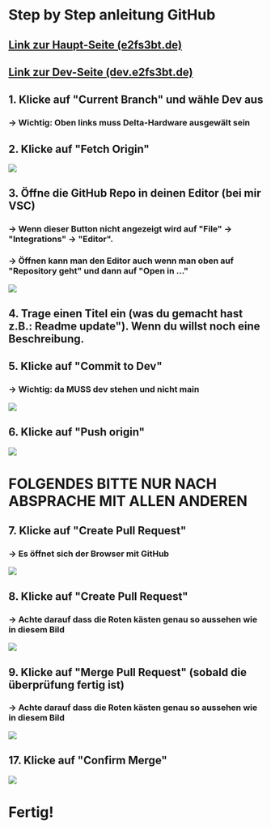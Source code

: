 # Step by Step anleitung GitHub

## [Link zur Haupt-Seite (e2fs3bt.de)](https://e2fs3bt.de/)
## [Link zur Dev-Seite (dev.e2fs3bt.de)](https://dev.e2fs3bt.de/)


## 1. Klicke auf "Current Branch" und wähle Dev aus
###     -> Wichtig: Oben links muss Delta-Hardware ausgewält sein


## 2. Klicke auf "Fetch Origin"
![](/readmebilder/Bild_4.png)



## 3. Öffne die GitHub Repo in deinen Editor (bei mir VSC)
### -> Wenn dieser Button nicht angezeigt wird auf "File" -> "Integrations" -> "Editor".
### -> Öffnen kann man den Editor auch wenn man oben auf "Repository geht" und dann auf "Open in ..."
![](/readmebilder/Bild_5.png)



## 4. Trage einen Titel ein (was du gemacht hast z.B.: Readme update"). Wenn du willst noch eine Beschreibung.
## 5. Klicke auf "Commit to Dev"
### -> Wichtig: da MUSS dev stehen und nicht main
![](/readmebilder/Bild_6.png)



## 6. Klicke auf "Push origin"
![](/readmebilder/Bild_7.png)






# FOLGENDES BITTE NUR NACH ABSPRACHE MIT ALLEN ANDEREN




## 7. Klicke auf "Create Pull Request"
### -> Es öffnet sich der Browser mit GitHub
![](/readmebilder/Bild_8.png)





## 8. Klicke auf "Create Pull Request"
###     -> Achte darauf dass die Roten kästen genau so aussehen wie in diesem Bild
![](/readmebilder/Bild_9.png)



## 9. Klicke auf "Merge Pull Request" (sobald die überprüfung fertig ist)
###     -> Achte darauf dass die Roten kästen genau so aussehen wie in diesem Bild
![](/readmebilder/Bild_10.png)



## 17. Klicke auf "Confirm Merge"
![](/readmebilder/Bild_11.png)


# Fertig!